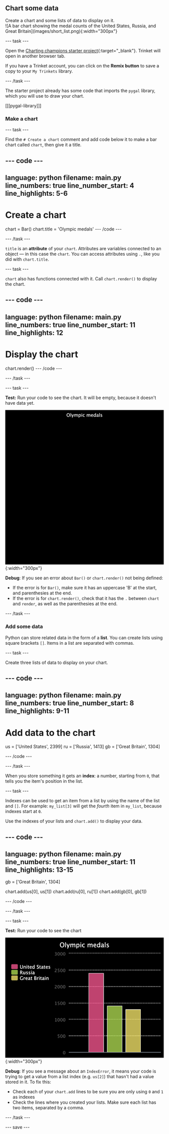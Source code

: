 ## Chart some data

<div style="display: flex; flex-wrap: wrap">
<div style="flex-basis: 200px; flex-grow: 1; margin-right: 15px;">
Create a chart and some lists of data to display on it.
</div>
<div>
![A bar chart showing the medal counts of the United States, Russia, and Great Britain](images/short_list.png){:width="300px"}
</div>
</div>

--- task ---

Open the [Charting champions starter project](https://trinket.io/python/e5f8529691){:target="_blank"}. Trinket will open in another browser tab.

If you have a Trinket account, you can click on the **Remix button** to save a copy to your `My Trinkets` library.

--- /task ---

The starter project already has some code that imports the `pygal` library, which you will use to draw your chart.

[[[pygal-library]]]

### Make a chart

--- task ---

Find the `# Create a chart` comment and add code below it to make a bar chart called `chart`, then give it a title.

--- code ---
---
language: python
filename: main.py
line_numbers: true
line_number_start: 4 
line_highlights: 5-6
---
# Create a chart
chart = Bar()
chart.title = 'Olympic medals'
--- /code ---

--- /task ---

`title` is an **attribute** of your `chart`. Attributes are variables connected to an object — in this case the `chart`. You can access attributes using `.`, like you did with `chart.title`.

--- task ---

`chart` also has functions connected with it. Call `chart.render()` to display the chart.

--- code ---
---
language: python
filename: main.py
line_numbers: true
line_number_start: 11 
line_highlights: 12
---
# Display the chart
chart.render()
--- /code ---

--- /task ---

--- task ---

**Test:** Run your code to see the chart. It will be empty, because it doesn't have data yet.

![The words 'Olympic medals' on a black background](images/empty_chart.png){:width="300px"}

**Debug**: If you see an error about `Bar()` or  `chart.render()` not being defined:

 - If the error is for `Bar()`, make sure it has an uppercase 'B' at the start, and parenthesies at the end.
 - If the error is for `chart.render()`, check that it has the `.` between `chart` and `render`, as well as the parenthesies at the end.

--- /task ---

### Add some data

Python can store related data in the form of a **list**. You can create lists using square brackets `[]`. Items in a list are separated with commas.

--- task ---

Create three lists of data to display on your chart.

--- code ---
---
language: python
filename: main.py
line_numbers: true
line_number_start: 8 
line_highlights: 9-11
---
# Add data to the chart
us = ['United States', 2399]
ru = ['Russia', 1413]
gb = ['Great Britain', 1304]

--- /code ---

--- /task ---

When you store something it gets an **index**: a number, starting from `0`, that tells you the item's position in the list.

--- task ---

Indexes can be used to get an item from a list by using the name of the list and `[]`. For example: `my_list[3]` will get the *fourth* item in `my_list`, because indexes start at `0`.

Use the indexes of your lists and `chart.add()` to display your data.

--- code ---
---
language: python
filename: main.py
line_numbers: true
line_number_start: 11 
line_highlights: 13-15
---
gb = ['Great Britain', 1304]

chart.add(us[0], us[1])
chart.add(ru[0], ru[1])
chart.add(gb[0], gb[1])

--- /code ---

--- /task ---

--- task ---

**Test:** Run your code to see the chart

![A bar chart showing the medal counts of the United States, Russia, and Great Britain](images/short_list.png){:width="300px"}

**Debug**: If you see a message about an `IndexError`, it means your code is trying to get a value from a list index (e.g. `us[2]`) that hasn't had a value stored in it. To fix this:
 - Check each of your `chart.add` lines to be sure you are only using `0` and `1` as indexes
 - Check the lines where you created your lists. Make sure each list has two items, separated by a comma.

--- /task ---

--- save ---
